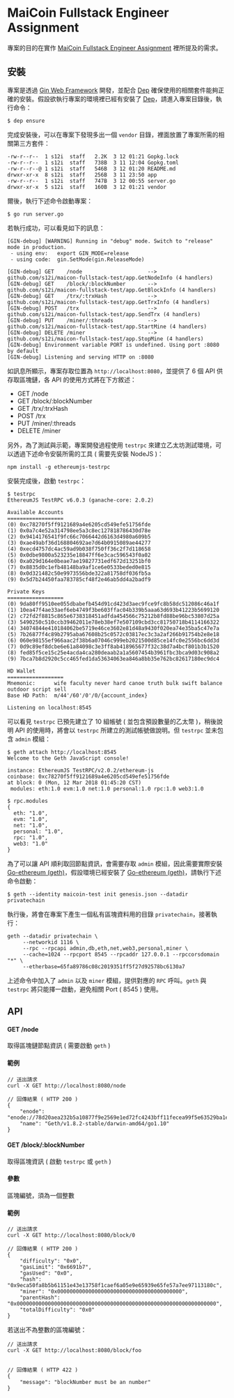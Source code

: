 # MaiCoin Fullstack Engineer Assignment

專案的目的在實作 [MaiCoin Fullstack Engineer Assignment](https://www.evernote.com/l/ADpe8SRPT4tM36027Y1MiOUWN5t8M2vzPfQ) 裡所提及的需求。

## 安裝

專案是透過 [Gin Web Framework](https://github.com/gin-gonic/gin) 開發，並配合 [Dep](https://github.com/golang/dep) 確保使用的相關套件能夠正確的安裝。假設欲執行專案的環境裡已經有安裝了 [Dep](https://github.com/golang/dep)，請進入專案目錄後，執行命令：

```
$ dep ensure
```

完成安裝後，可以在專案下發現多出一個 `vendor` 目錄，裡面放置了專案所需的相關第三方套件：

```
-rw-r--r--  1 s12i  staff   2.2K  3 12 01:21 Gopkg.lock
-rw-r--r--  1 s12i  staff   738B  3 11 12:04 Gopkg.toml
-rw-r--r--@ 1 s12i  staff   546B  3 12 01:20 README.md
drwxr-xr-x  8 s12i  staff   256B  3 11 23:50 app
-rw-r--r--  1 s12i  staff   747B  3 12 00:55 server.go
drwxr-xr-x  5 s12i  staff   160B  3 12 01:21 vendor
```

爾後，執行下述命令啟動專案：

```
$ go run server.go
```

若執行成功，可以看見如下的訊息：

```
[GIN-debug] [WARNING] Running in "debug" mode. Switch to "release" mode in production.
 - using env:	export GIN_MODE=release
 - using code:	gin.SetMode(gin.ReleaseMode)

[GIN-debug] GET    /node                     --> github.com/s12i/maicon-fullstack-test/app.GetNodeInfo (4 handlers)
[GIN-debug] GET    /block/:blockNumber       --> github.com/s12i/maicon-fullstack-test/app.GetBlockInfo (4 handlers)
[GIN-debug] GET    /trx/:trxHash             --> github.com/s12i/maicon-fullstack-test/app.GetTrxInfo (4 handlers)
[GIN-debug] POST   /trx                      --> github.com/s12i/maicon-fullstack-test/app.SendTrx (4 handlers)
[GIN-debug] PUT    /miner/:threads           --> github.com/s12i/maicon-fullstack-test/app.StartMine (4 handlers)
[GIN-debug] DELETE /miner                    --> github.com/s12i/maicon-fullstack-test/app.StopMine (4 handlers)
[GIN-debug] Environment variable PORT is undefined. Using port :8080 by default
[GIN-debug] Listening and serving HTTP on :8080
```

如訊息所顯示，專案存取位置為 `http://localhost:8080`，並提供了 6 個 API 供存取區塊鏈，各 API 的使用方式將在下方敘述：

* GET /node
* GET /block/:blockNumber
* GET /trx/:trxHash
* POST /trx
* PUT /miner/:threads
* DELETE /miner

另外，為了測試與示範，專案開發過程使用 `testrpc` 來建立乙太坊測試環境，可以透過下述命令安裝所需的工具 ( 需要先安裝 NodeJS )：

```
npm install -g ethereumjs-testrpc
```

安裝完成後，啟動 `testrpc`：

```
$ testrpc
EthereumJS TestRPC v6.0.3 (ganache-core: 2.0.2)

Available Accounts
==================
(0) 0xc78270f5ff9121689a4e6205cd549efe51756fde
(1) 0x0a7c4e52a314798ee5a3c8ec127818786430d78e
(2) 0x9414176541f9fc66c7066442d6163d4980a609b5
(3) 0xae49abf36d168804692ae7d64b0915089ae44277
(4) 0xecd4757dc4ac59ad9b038f750ff36c2f7d118658
(5) 0x0dbe9800a523235e18847ff6e3cac596543f0a02
(6) 0xa029d164e0beae7ae19827731edf672d13251bf0
(7) 0x8835d0c1efb48148ba9af1ce6e0533beded0e815
(8) 0x0d321482c50e9973556bde322a81758df036fb5a
(9) 0x5d7b24450faa783785cf48f2e46ab5dd4a2badf9

Private Keys
==================
(0) 9da80ff9510ee055dbabefb454d91cd423d3aec9fce9fc8b58dc512086c46a1f
(1) 10ea47f4ae33aef6eb4749f3be603ffac04b339b5aaa63d693b41223b5699120
(2) c72fd2f8815c865e6738318451adfda454566c75212b8fd88be96bc53807d25a
(3) 5490250c510ccb39462011e78eb38ef7e507109cbd3cc81750718b4114166322
(4) 34074844e410184062be5719e46ce3602e81d48a9430f020ea74e35ba5c47e7a
(5) 7b26877f4c89b2795aba67608b25c0572c03817ec3c3a2af266b91754b2e8e18
(6) 060e98155ef966aac2f38b6a07046c999eb2021500d85ce14fc0e2556bc6dd3d
(7) 0d9c89ef8dcbe6e61a84098c3e3ff8ab418965677f32c38d7a4bcf801b3b1520
(8) fed85f5ce15c25e4acda4ca280deaab2a1a5607454b3961fbc3bca9d03c908a2
(9) 7bca7b8d2920c5cc465fed1da53634063ea846a8bb35e762bc82617180ec9dc4

HD Wallet
==================
Mnemonic:      wife faculty never hard canoe truth bulk swift balance outdoor script sell
Base HD Path:  m/44'/60'/0'/0/{account_index}

Listening on localhost:8545
```
可以看見 `testrpc` 已預先建立了 10 組帳號 ( 並包含預設數量的乙太幣 )，稍後說明 API 的使用時，將會以 `testrpc` 所建立的測試帳號做說明。但 `testrpc` 並未包含 `admin` 模組：

```
$ geth attach http://localhost:8545
Welcome to the Geth JavaScript console!

instance: EthereumJS TestRPC/v2.0.2/ethereum-js
coinbase: 0xc78270f5ff9121689a4e6205cd549efe51756fde
at block: 0 (Mon, 12 Mar 2018 01:45:20 CST)
 modules: eth:1.0 evm:1.0 net:1.0 personal:1.0 rpc:1.0 web3:1.0

$ rpc.modules
{
  eth: "1.0",
  evm: "1.0",
  net: "1.0",
  personal: "1.0",
  rpc: "1.0",
  web3: "1.0"
}
```

為了可以讓 API 順利取回節點資訊，會需要存取 `admin` 模組，因此需要實際安裝 [Go-ethereum (geth)](https://github.com/ethereum/go-ethereum/)，假設環境已經安裝了 [Go-ethereum (geth)](https://github.com/ethereum/go-ethereum/)，請執行下述命令啟動：

```
$ geth --identity maicoin-test init genesis.json --datadir privatechain
```

執行後，將會在專案下產生一個私有區塊資料用的目錄 `privatechain`，接著執行：

```
geth --datadir privatechain \
     --networkid 1116 \
     --rpc --rpcapi admin,db,eth,net,web3,personal,miner \
     --cache=1024 --rpcport 8545 --rpcaddr 127.0.0.1 --rpccorsdomain "*" \
     --etherbase=65fa89786c08c2019351ff5f27d92578bc6130a7
```

上述命令中加入了 `admin` 以及 `miner` 模組，提供對應的 `RPC` 呼叫。`geth` 與 `testrpc` 將只能擇一啟動，避免相關 Port ( 8545 ) 使用。

## API

#### GET /node

取得區塊鏈節點資訊 ( 需要啟動 `geth` )

#### 範例

```
// 送出請求
curl -X GET http://localhost:8080/node 

// 回傳結果 ( HTTP 200 )
{
    "enode": "enode://78d20aea232b5a10877f9e2569e1ed72fc4243bff11fecea99f5e63529ba1e0722e16d48e764557a04df2f4f55dc782ae7c77da60d61b400f2bff7b90f0547e2@192.168.0.10:30303",
    "name": "Geth/v1.8.2-stable/darwin-amd64/go1.10"
}
```

#### GET /block/:blockNumber

取得區塊資訊 ( 啟動 `testrpc` 或 `geth` )

#### 參數

區塊編號，須為一個整數

#### 範例

```
// 送出請求
curl -X GET http://localhost:8080/block/0

// 回傳結果 ( HTTP 200 )
{
    "difficulty": "0x0",
    "gasLimit": "0x6691b7",
    "gasUsed": "0x0",
    "hash": "0x9eca50fa8b5b61151e43e13758f1caef6a05e9e65939e65fe57a7ee97113180c",
    "miner": "0x0000000000000000000000000000000000000000",
    "parentHash": "0x0000000000000000000000000000000000000000000000000000000000000000",
    "totalDifficulty": "0x0"
}
```

若送出不為整數的區塊編號：

```
// 送出請求
curl -X GET http://localhost:8080/block/foo


// 回傳結果 ( HTTP 422 )
{
    "message": "blockNumber must be an number"
}
```




